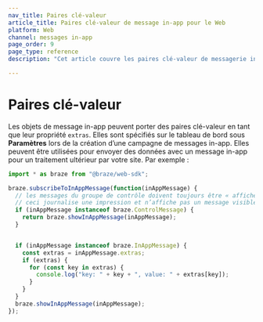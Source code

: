 ```yaml
---
nav_title: Paires clé-valeur
article_title: Paires clé-valeur de message in-app pour le Web
platform: Web
channel: messages in-app
page_order: 9
page_type: reference
description: "Cet article couvre les paires clé-valeur de messagerie in-app pour votre application Web."

---
```


# Paires clé-valeur

Les objets de message in-app peuvent porter des paires clé-valeur en tant que leur propriété `extras`. Elles sont spécifiés sur le tableau de bord sous **Paramètres** lors de la création d’une campagne de messages in-app. Elles peuvent être utilisées pour envoyer des données avec un message in-app pour un traitement ultérieur par votre site. Par exemple :

```javascript
import * as braze from "@braze/web-sdk";

braze.subscribeToInAppMessage(function(inAppMessage) {
  // les messages du groupe de contrôle doivent toujours être « affichés"
  // ceci journalise une impression et n’affiche pas un message visible
  if (inAppMessage instanceof braze.ControlMessage) {
    return braze.showInAppMessage(inAppMessage);
  }


  if (inAppMessage instanceof braze.InAppMessage) {
    const extras = inAppMessage.extras;
    if (extras) {
      for (const key in extras) {
        console.log("key: " + key + ", value: " + extras[key]);
      }
    }
  }
  braze.showInAppMessage(inAppMessage);
});
```
